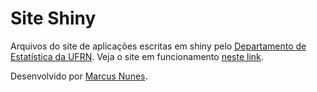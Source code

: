 # Site Shiny

Arquivos do site de aplicações escritas em shiny pelo [Departamento de Estatística da UFRN](http://www.estatistica.ccet.ufrn.br/). Veja o site em funcionamento [neste link](http://shiny.estatistica.ccet.ufrn.br/).

Desenvolvido por [Marcus Nunes](http://marcusnunes.me).


